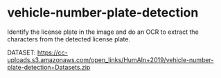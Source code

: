# vehicle-number-plate-detection
Identify the license plate in the image and do an OCR to extract the characters from the detected license plate.

DATASET: https://cc-uploads.s3.amazonaws.com/open_links/HumAIn+2019/vehicle-number-plate-detection+Datasets.zip


